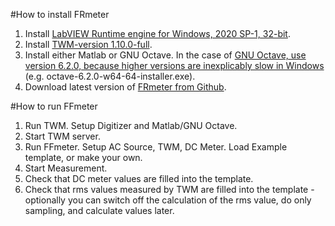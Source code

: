 #How to install FRmeter

1. Install [LabVIEW Runtime engine for Windows, 2020 SP-1, 32-bit](https://www.ni.com/en/support/downloads/software-products/download.labview-runtime.html#369481).
1. Install [TWM-version 1.10.0-full](https://github.com/smaslan/TWM-builds/tree/master/builds).
1. Install either Matlab or GNU Octave. In the case of [GNU Octave, use version 6.2.0, because higher versions are inexplicably slow in Windows](https://mirror.kumi.systems/gnu/octave/windows/) (e.g. octave-6.2.0-w64-64-installer.exe).
1. Download latest version of [FRmeter from Github](https://github.com/KaeroDot/WACsw/tree/master/control_software/Filter%20function%20meter%20builds).

#How to run FFmeter
1. Run TWM. Setup Digitizer and Matlab/GNU Octave.
1. Start TWM server.
1. Run FFmeter. Setup AC Source, TWM, DC Meter. Load Example template, or make your own.
1. Start Measurement.
1. Check that DC meter values are filled into the template.
1. Check that rms values measured by TWM are filled into the template - optionally you can switch off the calculation of the rms value, do only sampling, and calculate values later.

